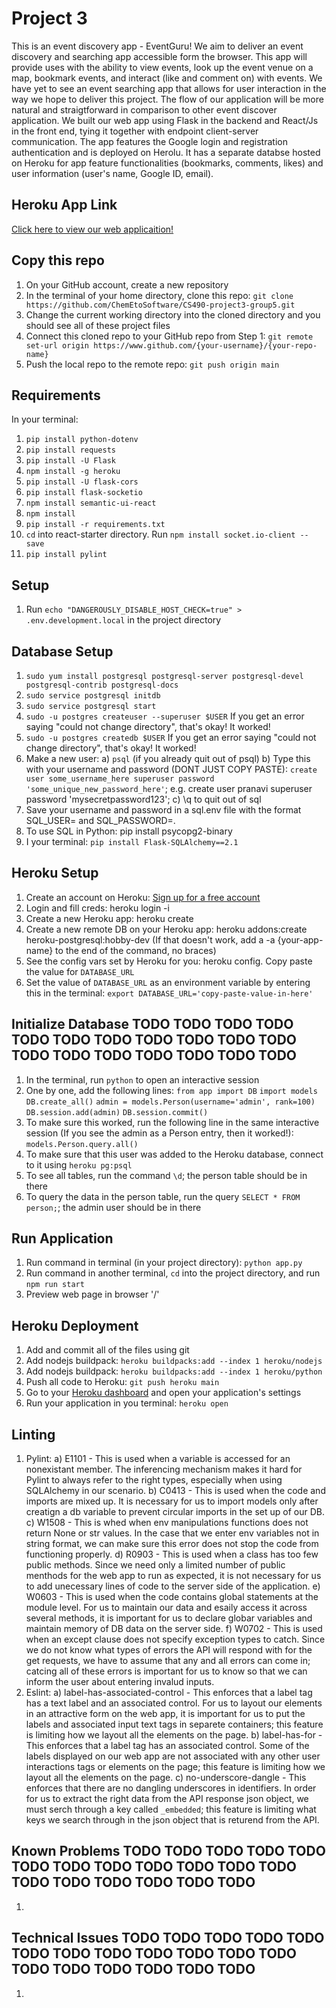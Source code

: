 # Project 3

This is an event discovery app - EventGuru! We aim to deliver an event discovery and searching app accessible form the browser. 
This app will provide uses with the ability to view events, look up the event venue on a map, bookmark events, and interact (like and comment on) 
with events. We have yet to see an event searching app that allows for user interaction in the way we hope to deliver this project. The flow of 
our application will be more natural and straigtforward in comparison to other event discover application. We built our web app using Flask in the 
backend and React/Js in the front end, tying it together with endpoint client-server communication. The app features the Google login and registration
authentication and is deployed on Herolu. It has a separate databse hosted on Heroku for app feature functionalities (bookmarks, comments, likes)
and user information (user's name, Google ID, email).

## Heroku App Link

[Click here to view our web applicaition!](https://damp-mesa-15975.herokuapp.com/)

## Copy this repo

1. On your GitHub account, create a new repository
2. In the terminal of your home directory, clone this repo: `git clone https://github.com/ChemEtoSoftware/CS490-project3-group5.git`
3. Change the current working directory into the cloned directory and you should see all of these project files
4. Connect this cloned repo to your GitHub repo from Step 1: `git remote set-url origin https://www.github.com/{your-username}/{your-repo-name}`
5. Push the local repo to the remote repo: `git push origin main`

## Requirements

In your terminal:

1. `pip install python-dotenv`
2. `pip install requests`
3. `pip install -U Flask`
4. `npm install -g heroku`
5. `pip install -U flask-cors`
6. `pip install flask-socketio`
7. `npm install semantic-ui-react`
8. `npm install`
9. `pip install -r requirements.txt`
10. `cd` into react-starter directory. Run `npm install socket.io-client --save`
11. `pip install pylint`

## Setup

1. Run `echo "DANGEROUSLY_DISABLE_HOST_CHECK=true" > .env.development.local` in the project directory

## Database Setup

1. `sudo yum install postgresql postgresql-server postgresql-devel postgresql-contrib postgresql-docs`
2. `sudo service postgresql initdb`
3. `sudo service postgresql start`
4. `sudo -u postgres createuser --superuser $USER` If you get an error saying "could not change directory", that's okay! It worked!
5. `sudo -u postgres createdb $USER` If you get an error saying "could not change directory", that's okay! It worked!
6. Make a new user:
   a) `psql` (if you already quit out of psql)
   b) Type this with your username and password (DONT JUST COPY PASTE): `create user some_username_here superuser password 'some_unique_new_password_here'`; e.g. create user pranavi superuser password 'mysecretpassword123';
   c) \q to quit out of sql
7. Save your username and password in a sql.env file with the format SQL_USER= and SQL_PASSWORD=.
8. To use SQL in Python: pip install psycopg2-binary
9. I your terminal: `pip install Flask-SQLAlchemy==2.1`

## Heroku Setup

1. Create an account on Heroku: [Sign up for a free account](https://signup.heroku.com/login)
2. Login and fill creds: heroku login -i
3. Create a new Heroku app: heroku create
4. Create a new remote DB on your Heroku app: heroku addons:create heroku-postgresql:hobby-dev (If that doesn't work, add a -a {your-app-name} to the end of the command, no braces)
5. See the config vars set by Heroku for you: heroku config. Copy paste the value for `DATABASE_URL`
6. Set the value of `DATABASE_URL` as an environment variable by entering this in the terminal: `export DATABASE_URL='copy-paste-value-in-here'`

## Initialize Database TODO TODO TODO TODO TODO TODO TODO TODO TODO TODO TODO TODO TODO TODO TODO TODO TODO TODO

1. In the terminal, run `python` to open an interactive session
2. One by one, add the following lines: 
   `from app import DB`
   `import models`
   `DB.create_all()`
   `admin = models.Person(username='admin', rank=100)`
   `DB.session.add(admin)`
   `DB.session.commit()`
3. To make sure this worked, run the following line in the same interactive session (If you see the admin as a Person entry, then it worked!):
   `models.Person.query.all()`
4. To make sure that this user was added to the Heroku database, connect to it using `heroku pg:psql`
5. To see all tables, run the command `\d`; the person table should be in there
6. To query the data in the person table, run the query `SELECT * FROM person;`; the admin user should be in there

## Run Application

1. Run command in terminal (in your project directory): `python app.py`
2. Run command in another terminal, `cd` into the project directory, and run `npm run start`
3. Preview web page in browser '/'

## Heroku Deployment

1. Add and commit all of the files using git
2. Add nodejs buildpack: `heroku buildpacks:add --index 1 heroku/nodejs`
3. Add nodejs buildpack: `heroku buildpacks:add --index 1 heroku/python`
4. Push all code to Heroku: `git push heroku main`
5. Go to your [Heroku dashboard](https://dashboard.heroku.com/apps) and open your application's settings
6. Run your application in you terminal: `heroku open`

## Linting
1. Pylint:
   a) E1101 - This is used when a variable is accessed for an nonexistant member. The inferencing mechanism makes it hard for Pylint to always refer to the right types, especially when using SQLAlchemy in our scenario.
   b) C0413 - This is used when the code and imports are mixed up. It is necessary for us to import models only after creatign a db variable to prevent circular imports in the set up of our DB.
   c) W1508 - This is whed when env manipulations functions does not return None or str values. In the case that we enter env variables not in string format, we can make sure this error does not stop the code from functioning properly. 
   d) R0903 - This is used when a class has too few public methods. Since we need only a limited number of public menthods for the web app to run as expected, it is not necessary for us to add unecessary lines of code to the server side of the application.
   e) W0603 - This is used when the code contains global statements at the module level. For us to maintain our data and esaily access it across several methods, it is important for us to declare globar variables and maintain memory of DB data on the server side. 
   f) W0702 - This is used when an except clause does not specify exception types to catch. Since we do not know what types of errors the API will respond with for the get requests, we have to assume that any and all errors can come in; catcing all of these errors is important for us to know so that we can inform the user about entering invalud inputs.
2. Eslint:
   a) label-has-associated-control - This enforces that a label tag has a text label and an associated control. For us to layout our elements in an attractive form on the web app, it is important for us to put the labels and associated input text tags in separete containers; this feature is limiting how we layout all the elements on the page.
   b) label-has-for - This enforces that a label tag has an associated control. Some of the labels displayed on our web app are not associated with any other user interactions tags or elements on the page; this feature is limiting how we layout all the elements on the page.
   c) no-underscore-dangle - This enforces that there are no dangling underscores in identifiers. In order for us to extract the right data from the API response json object, we must serch through a key called `_embedded`; this feature is limiting what keys we search through in the json object that is returend from the API.


## Known Problems TODO TODO TODO TODO TODO TODO TODO TODO TODO TODO TODO TODO TODO TODO TODO TODO TODO TODO

1. 

## Technical Issues TODO TODO TODO TODO TODO TODO TODO TODO TODO TODO TODO TODO TODO TODO TODO TODO TODO TODO

1. 
